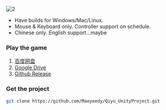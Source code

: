 ![2](https://user-images.githubusercontent.com/100255436/211665714-782d981d-e8de-427d-bcbd-99a86bac1a81.jpg)
- Have builds for Windows/Mac/Linux.
- Mouse & Keyboard only. Controller support on schedule.
- Chinese only. English support...maybe

### Play the game
1. [百度网盘](https://pan.baidu.com/s/1fv9NreswIF_PM7yGrmtBtA?pwd=h63g)
2. [Google Drive](https://drive.google.com/drive/folders/1_oDC0mpXIAc013O8Lg83KPEgBYd-f68W?usp=share_link)
3. [Github Release](https://github.com/Maoyeedy/Qiyu_UnityProject/releases)

### Get the project
```bash
git clone https://github.com/Maoyeedy/Qiyu_UnityProject.git
```
